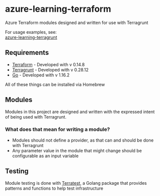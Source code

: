# azure-learning-terraform

Azure Terraform modules designed and written for use with Terragrunt

For usage examples, see:  
[azure-learning-terragrunt](https://github.com/breadwatcher/azure-learning-terragrunt)

## Requirements

* [Terraform](https://www.terraform.io/) - Developed with v 0.14.8
* [Terragrunt](https://terragrunt.gruntwork.io/) - Developed with v 0.28.12
* [Go](https://golang.org/) - Developed with v 1.16.2

All of these things can be installed via Homebrew

## Modules

Modules in this project are designed and written with the expressed intent of being used with Terragrunt.

### What does that mean for writing a module?

* Modules should not define a provider, as that can and should be done with Terragrunt
* Any parameter value in the module that might change should be configurable as an input variable

## Testing

Module testing is done with [Terratest](https://terratest.gruntwork.io/), a Golang package that provides patterns and functions to help test infrastructure
